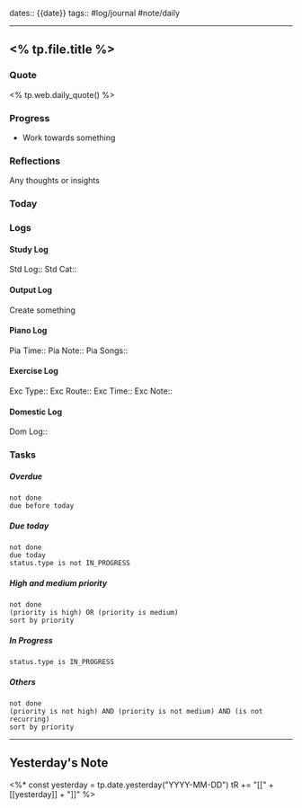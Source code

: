 dates:: {{date}}
tags:: #log/journal #note/daily 

---
## <% tp.file.title %>

### Quote

<% tp.web.daily_quote() %>


### Progress

- Work towards something


### Reflections

Any thoughts or insights


### Today


### Logs

#### Study Log

Std Log:: 
Std Cat:: 

#### Output Log

Create something

#### Piano Log

Pia Time:: 
Pia Note:: 
Pia Songs:: 

#### Exercise Log

Exc Type:: 
Exc Route:: 
Exc Time:: 
Exc Note:: 

#### Domestic Log

Dom Log:: 

### Tasks

##### Overdue

```tasks
not done
due before today
```


##### Due today

```tasks
not done
due today
status.type is not IN_PROGRESS
```

##### High and medium priority

```tasks
not done
(priority is high) OR (priority is medium)
sort by priority
```

##### In Progress

```tasks
status.type is IN_PROGRESS
```

##### Others


```tasks
not done
(priority is not high) AND (priority is not medium) AND (is not recurring)
sort by priority
```


---
## Yesterday's Note

<%*
const yesterday = tp.date.yesterday("YYYY-MM-DD")
tR += "[[" + [[yesterday]] + "]]"
%>


